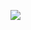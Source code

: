 [![](https://www.herokucdn.com/deploy/button.png)](https://heroku.com/deploy?template=https://github.com/passwod2/vler2ray.git)
